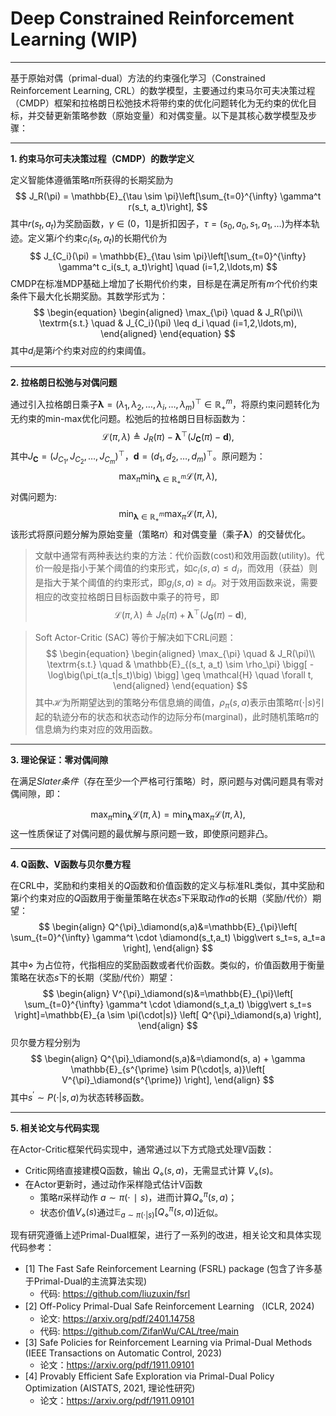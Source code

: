 # Deep Constrained Reinforcement Learning (WIP)

---

基于原始对偶（primal-dual）方法的约束强化学习（Constrained Reinforcement Learning, CRL）的数学模型，主要通过约束马尔可夫决策过程（CMDP）​框架和拉格朗日松弛技术将带约束的优化问题转化为无约束的优化目标，并交替更新策略参数（原始变量）和对偶变量。以下是其核心数学模型及步骤：

---

**1. 约束马尔可夫决策过程（CMDP）的数学定义**

定义智能体遵循策略$\pi$所获得的长期奖励为
$$
J_R(\pi) = \mathbb{E}_{\tau \sim \pi}\left[\sum_{t=0}^{\infty} \gamma^t r(s_t, a_t)\right],
$$
其中$r(s_t,a_t)$为奖励函数，$\gamma \in(0，1]$是折扣因子，$\tau=(s_0,a_0,s_1,a_1,\ldots)$为样本轨迹。定义第$i$个约束$c_i(s_t, a_t)$的长期代价为
$$
J_{C_i}(\pi) = \mathbb{E}_{\tau \sim \pi}\left[\sum_{t=0}^{\infty} \gamma^t c_i(s_t, a_t)\right]  \quad (i=1,2,\ldots,m)
$$
CMDP在标准MDP基础上增加了长期代价约束，目标是在满足所有$m$个代价约束条件下最大化长期奖励。其数学形式为：
$$
\begin{equation}
\begin{aligned}
\max_{\pi} \quad & J_R(\pi)\\
\textrm{s.t.} \quad & J_{C_i}(\pi) \leq d_i \quad (i=1,2,\ldots,m),
\end{aligned}
\end{equation}
$$
其中$d_i$是第$i$个约束对应的约束阈值。

---

**2. 拉格朗日松弛与对偶问题**

通过引入拉格朗日乘子$\pmb{\lambda} =(λ_1, \lambda_2,\ldots,\lambda_i,\ldots,\lambda_m)^\top \in \mathbb{R}^m_{+}$，将原约束问题转化为无约束的min-max优化问题。松弛后的拉格朗日目标函数为：
$$
\mathcal{L}(\pi,\lambda) \triangleq J_R(\pi) - \pmb{\lambda}^\top (J_{\pmb{C}}(\pi)-\pmb{d}),
$$
其中$J_{\pmb{C}}=(J_{C_1},J_{C_2},\ldots,J_{C_m})^\top$，$\pmb{d}=(d_1,d_2,\ldots,d_m)^\top$。原问题为：
$$
\max_{\pi}\min_{\pmb{\lambda}\in \mathbb{R}^m_{+}} \mathcal{L}(\pi,\lambda),
$$
对偶问题为:
$$
\min_{\pmb{\lambda}\in \mathbb{R}^m_{+}} \max_{\pi} \mathcal{L}(\pi,\lambda),
$$
该形式将原问题分解为原始变量（策略$\pi$）和对偶变量（乘子$\pmb{\lambda}$）的交替优化。

> 文献中通常有两种表达约束的方法：代价函数(cost)和效用函数(utility)。代价一般是指小于某个阈值的约束形式，如$c_i(s, a) \leq d_i$，而效用（获益）则是指大于某个阈值的约束形式，即$g_i(s, a) \geq d_i$。对于效用函数来说，需要相应的改变拉格朗日目标函数中乘子的符号，即
> $$
\mathcal{L}(\pi,\lambda) \triangleq J_R(\pi) + \pmb{\lambda}^\top (J_{\pmb{G}}(\pi)-\pmb{d}),
$$

> Soft Actor-Critic (SAC) 等价于解决如下CRL问题：
$$
\begin{equation}
\begin{aligned}
\max_{\pi} \quad & J_R(\pi)\\
\textrm{s.t.} \quad & \mathbb{E}_{(s_t, a_t) \sim \rho_\pi} \bigg[ -\log\big(\pi_t(a_t|s_t)\big) \bigg] \geq \mathcal{H} \quad \forall t,
\end{aligned}
\end{equation}
$$
> 其中$\mathcal{H}$为所期望达到的策略分布信息熵的阈值，$\rho_\pi(s, a)$表示由策略$\pi(\cdot|s)$引起的轨迹分布的状态和状态动作的边际分布(marginal)，此时随机策略$\pi$的信息熵为约束对应的效用函数。

---

**3. 理论保证：零对偶间隙**

在满足*Slater条件*（存在至少一个严格可行策略）时，原问题与对偶问题具有零对偶间隙，即：

$$
\max_{\pi}\min_{\pmb{\lambda}} \mathcal{L}(\pi,\lambda) = \min_{\pmb{\lambda}} \max_{\pi} \mathcal{L}(\pi,\lambda),
$$
这一性质保证了对偶问题的最优解与原问题一致，即使原问题非凸。

---

**4. Q函数、V函数与贝尔曼方程**

在CRL中，奖励和约束相关的$Q$函数和价值函数的定义与标准RL类似，其中奖励和第$i$个约束对应的$Q$函数用于衡量策略在状态$s$下采取动作$a$的长期（奖励/代价）期望：
$$
\begin{align}
Q^{\pi}_\diamond(s,a)&=\mathbb{E}_{\pi}\left[ \sum_{t=0}^{\infty} \gamma^t \cdot \diamond(s_t,a_t) \bigg\vert s_t=s, a_t=a \right],
\end{align}
$$
其中$\diamond$ 为占位符，代指相应的奖励函数或者代价函数。类似的，价值函数用于衡量策略在状态$s$下的长期（奖励/代价）期望：
$$
\begin{align}
V^{\pi}_\diamond(s)&=\mathbb{E}_{\pi}\left[ \sum_{t=0}^{\infty} \gamma^t \cdot \diamond(s_t,a_t) \bigg\vert s_t=s \right]=\mathbb{E}_{a \sim \pi(\cdot|s)} \left[ Q^{\pi}_\diamond(s,a) \right],
\end{align}
$$
贝尔曼方程分别为
$$
\begin{align}
Q^{\pi}_\diamond(s,a)&=\diamond(s, a) + \gamma \mathbb{E}_{s^{\prime} \sim P(\cdot|s, a)}\left[ V^{\pi}_\diamond(s^{\prime}) \right],
\end{align}
$$
其中$s^{\prime} \sim P(\cdot|s, a)$为状态转移函数。

---

**5. 相关论文与代码实现**

在Actor-Critic框架代码实现中，通常通过以下方式隐式处理V函数：

- Critic网络直接建模Q函数，输出 $Q_{\diamond}(s,a)$，无需显式计算 $V_{\diamond}(s)$。
- 在Actor更新时，通过动作采样隐式估计V函数
  - 策略$\pi$采样动作 $a \sim \pi(\cdot∣s)$，进而计算$Q^{\pi}_\diamond(s,a)$；
  - 状态价值$V_\diamond(s)$通过$\mathbb{E}_{a \sim \pi(\cdot|s)} \left[ Q^{\pi}_\diamond(s,a) \right]$近似。

现有研究遵循上述Primal-Dual框架，进行了一系列的改进，相关论文和具体实现代码参考：

- [1] The Fast Safe Reinforcement Learning (FSRL) package (包含了许多基于Primal-Dual的主流算法实现)
  - 代码: https://github.com/liuzuxin/fsrl
- [2] Off-Policy Primal-Dual Safe Reinforcement Learning （ICLR, 2024)
  - 论文: https://arxiv.org/pdf/2401.14758
  - 代码: https://github.com/ZifanWu/CAL/tree/main 
- [3] Safe Policies for Reinforcement Learning via Primal-Dual Methods (IEEE Transactions on Automatic Control, 2023)
  - 论文：https://arxiv.org/pdf/1911.09101
- [4] Provably Efficient Safe Exploration via Primal-Dual Policy Optimization (AISTATS, 2021, 理论性研究)
  - 论文：https://arxiv.org/pdf/1911.09101
